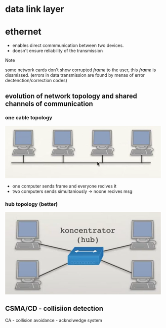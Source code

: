 # data link layer

# ethernet

* enables direct commmunication between two devices.
* doesn't ensure reliability of the transmission
  

> [!NOTE]
> some network cards don't show corrupted *frame* to the user, this *frame* is dissmissed. (errors in data transmission are found by menas of error dectenction/correction codes)

## evolution of network topology and shared channels of communication


### one cable topology
![one-cable-topology](./imgs/data-link/one-cable-topology.png)
* one computer sends frame and everyone recives it
* two computers sends simultaniously -> noone recives msg


### hub topology (better)
![hub-topology](./imgs/data-link/hub-topology.png)


## CSMA/CD - collisiion detection 
CA - collision avoidance - acknolwedge system
